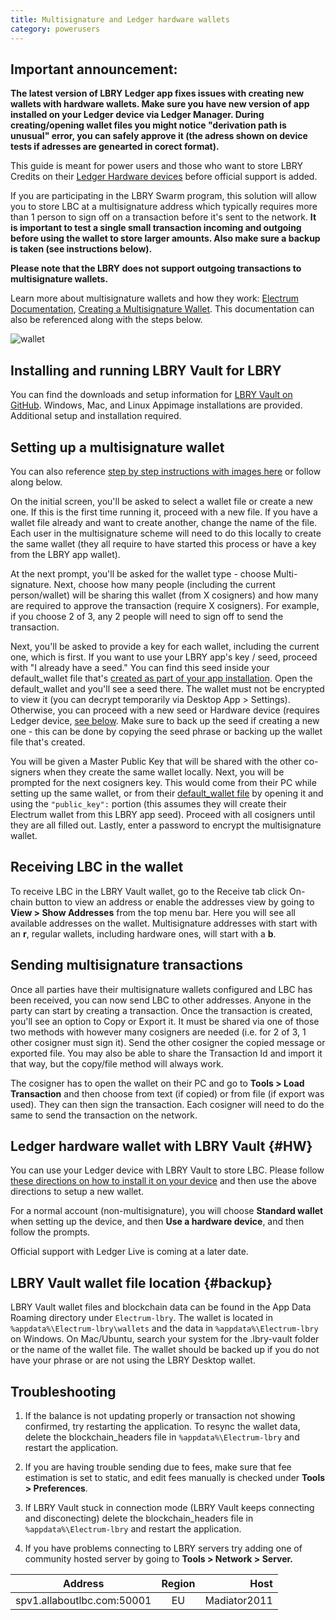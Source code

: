 ```yaml
---
title: Multisignature and Ledger hardware wallets
category: powerusers
---
```


## Important announcement:

**The latest version of LBRY Ledger app fixes issues with creating new wallets with hardware wallets. Make sure you have new version of app installed on your Ledger device via Ledger Manager. During creating/opening wallet files you might notice "derivation path is unusual" error, you can safely approve it (the adress shown on device tests if adresses are genearted in corect format).**

This guide is meant for power users and those who want to store LBRY Credits on their [Ledger Hardware devices](#HW) before official support is added.

If you are participating in the LBRY Swarm program, this solution will allow you to store LBC at a multisignature address which typically requires more than 1 person to sign off on a transaction before it's sent to the network. **It is important to test a single small transaction incoming and outgoing before using the wallet to store larger amounts. Also make sure a backup is taken (see instructions below).**

**Please note that the LBRY does not support outgoing transactions to multisignature wallets.**

Learn more about multisignature wallets and how they work: [Electrum Documentation](http://docs.electrum.org/en/latest/multisig.html), [Creating a Multisignature Wallet](https://bitcoinelectrum.com/creating-a-multisig-wallet/). This documentation can also be referenced along with the steps below.

![wallet](https://spee.ch/2/multisig.jpg)

## Installing and running LBRY Vault for LBRY

You can find the downloads and setup information for [LBRY Vault on GitHub](https://github.com/kodxana/LBRY-Vault/releases). Windows, Mac, and Linux Appimage installations are provided. Additional setup and installation required.

## Setting up a multisignature wallet

You can also reference [step by step instructions with images here](https://drive.google.com/file/d/1zS9gXyfsz8e5gQGj8GrtlzCuhIWibQv4/view) or follow along below.

On the initial screen, you'll be asked to select a wallet file or create a new one. If this is the first time running it, proceed with a new file. If you have a wallet file already and want to create another, change the name of the file. Each user in the multisignature scheme will need to do this locally to create the same wallet (they all require to have started this process or have a key from the LBRY app wallet).

At the next prompt, you'll be asked for the wallet type - choose Multi-signature. Next, choose how many people (including the current person/wallet) will be sharing this wallet (from X cosigners) and how many are required to approve the transaction (require X cosigners). For example, if you choose 2 of 3, any 2 people will need to sign off to send the transaction.

Next, you'll be asked to provide a key for each wallet, including the current one, which is first. If you want to use your LBRY app's key / seed, proceed with  "I already have a seed." You can find this seed inside your default_wallet file that's [created as part of your app installation](https://lbry.com/faq/how-to-backup-wallet). Open the default_wallet and you'll see a seed there. The wallet must not be encrypted to view it (you can decrypt temporarily via Desktop App > Settings). Otherwise, you can proceed with a new seed or Hardware device (requires Ledger device, [see below](#HW). Make sure to back up the seed if creating a new one - this can be done by copying the seed phrase or backing up the wallet file that's created.

You will be given a Master Public Key that will be shared with the other co-signers when they create the same wallet locally. Next, you will be prompted for the next cosigners key. This would come from their PC while setting up the same wallet, or from their [default_wallet file](https://lbry.com/faq/how-to-backup-wallet) by opening it and using the ```"public_key":``` portion (this assumes they will create their Electrum wallet from this LBRY app seed). Proceed with all cosigners until they are all filled out. Lastly, enter a password to encrypt the multisignature wallet.

## Receiving LBC in the wallet

To receive LBC in the LBRY Vault wallet, go to the Receive tab click On-chain button to view an address or enable the addresses view by going to **View > Show Addresses** from the top menu bar. Here you will see all available addresses on the wallet. Multisignature addresses with start with an **r**, regular wallets, including hardware ones, will start with a **b**.

## Sending multisignature transactions

Once all parties have their multisignature wallets configured and LBC has been received, you can now send LBC to other addresses. Anyone in the party can start by creating a transaction. Once the transaction is created, you'll see an option to Copy or Export it. It must be shared via one of those two methods with however many cosigners are needed (i.e. for 2 of 3, 1 other cosigner must sign it). Send the other cosigner the copied message or exported file. You may also be able to share the Transaction Id and import it that way, but the copy/file method will always work.

The cosigner has to open the wallet on their PC and go to **Tools > Load Transaction** and then choose from text (if copied) or from file (if export was used). They can then sign the transaction. Each cosigner will need to do the same to send the transaction on the network.

## Ledger hardware wallet with LBRY Vault {#HW}

You can use your Ledger device with LBRY Vault to store LBC. Please follow [these directions on how to install it on your device](https://support.ledger.com/hc/en-us/articles/360012122999-LBRY-LBRY-) and then use the above directions to setup a new wallet. 

For a normal account (non-multisignature), you will choose **Standard wallet** when setting up the device, and then **Use a hardware device**, and then follow the prompts.

Official support with Ledger Live is coming at a later date. 

## LBRY Vault wallet file location {#backup}

LBRY Vault wallet files and blockchain data can be found in the App Data Roaming directory under `Electrum-lbry`. The wallet is located in `%appdata%\Electrum-lbry\wallets` and the data in `%appdata%\Electrum-lbry` on Windows. On Mac/Ubuntu, search your system for the .lbry-vault folder or the name of the wallet file. The wallet should be backed up if you do not have your phrase or are not using the LBRY Desktop wallet.

## Troubleshooting

1. If the balance is not updating properly or transaction not showing confirmed, try restarting the application. To resync the wallet data, delete the blockchain_headers file in `%appdata%\Electrum-lbry` and restart the application.

2. If you are having trouble sending due to fees, make sure that fee estimation is set to static, and edit fees manually is checked under **Tools > Preferences**.

3. If LBRY Vault stuck in connection mode (LBRY Vault keeps connecting and disconecting)  delete the blockchain_headers file in `%appdata%\Electrum-lbry` and restart the application.

4. If you have problems connecting to LBRY servers try adding one of community hosted server by going to **Tools > Network > Server.**

| Address   |      Region      |  Host |
|----------|:-------------:|------:|
| spv1.allaboutlbc.com:50001 |  EU | Madiator2011 |
